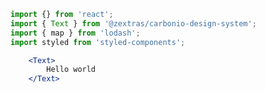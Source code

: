 <!--
SPDX-FileCopyrightText: 2021 Zextras <https://www.zextras.com>

SPDX-License-Identifier: AGPL-3.0-only
-->

```jsx
import {} from 'react';
import { Text } from '@zextras/carbonio-design-system';
import { map } from 'lodash';
import styled from 'styled-components';

    <Text>
        Hello world
    </Text>
```
